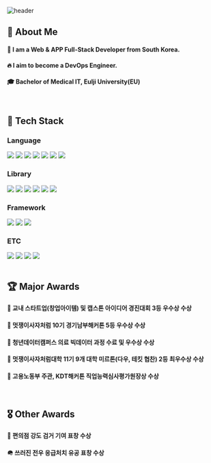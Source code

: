 <div>

  <!--Header-->
  ![header](https://capsule-render.vercel.app/api?type=waving&color=gradient&height=300&section=header&text=Welcome%20to%20JayParc%20World)

</div>

<div>
  <!--Body-->
  
  ## 👀 About Me
  #### :raising_hand: I am a Web & APP Full-Stack Developer from South Korea.<br/>
  #### :fire: I aim to become a DevOps Engineer.<br/>
  #### :mortar_board: Bachelor of Medical IT, Eulji University(EU)
  <br/>
  
  ## 🧱 Tech Stack
  ### Language
  <!--Python-->
  <img src="https://img.shields.io/badge/Python-3776AB?style=flat-square&logo=Python&logoColor=white"/>
  <!--HTML5-->
  <img src="https://img.shields.io/badge/HTML5-E34F26?style=flat-square&logo=HTML5&logoColor=white"/>
  <!--CSS-->
  <img src="https://img.shields.io/badge/CSS3-1572B6?style=flat-square&logo=CSS3&logoColor=white"/>
  <!--JavaScript-->
  <img src="https://img.shields.io/badge/JavaScript-F7DF1E?style=flat-square&logo=JavaScript&logoColor=white"/>
  <!--Kotlin-->
  <img src="https://img.shields.io/badge/Kotlin-7F52FF?style=flat-square&logo=Kotlin&logoColor=white"/>
  <!--MySQL-->
  <img src="https://img.shields.io/badge/MySQL-4479A1?style=flat-square&logo=MySQL&logoColor=white"/>
  <!--R-->
  <img src="https://img.shields.io/badge/R-276DC3?style=flat-square&logo=R&logoColor=white"/>
  
  <br/>
  
  ### Library
  <!--BeautifulSoup-->
  <img src="https://img.shields.io/badge/BeautifulSoup4-FFD700?style=flat-square&logo=BeautifulSoup4&logoColor=white"/>
  <!--Selenium-->
  <img src="https://img.shields.io/badge/Selenium-43B02A?style=flat-square&logo=Selenium&logoColor=white"/>
  <!--Pandas-->
  <img src="https://img.shields.io/badge/Pandas-150458?style=flat-square&logo=Pandas&logoColor=white"/>
  <!--NumPy-->
  <img src="https://img.shields.io/badge/Numpy-013243?style=flat-square&logo=NumPy&logoColor=white"/>
  <!--TensorFlow-->
  <img src="https://img.shields.io/badge/TensorFlow-FF6F00?style=flat-square&logo=TensorFlow&logoColor=white"/>
  <!--OpenAI-->
  <img src="https://img.shields.io/badge/OpenAI-412991?style=flat-square&logo=OpenAI&logoColor=white"/>

  <br/>
  
  ### Framework
  <!--Flask-->
  <img src="https://img.shields.io/badge/Flask-000000?style=flat-square&logo=Flask&logoColor=white"/>
  <!--Django-->
  <img src="https://img.shields.io/badge/Django-092E20?style=flat-square&logo=Django&logoColor=white"/>
  <!--React-->
  <img src="https://img.shields.io/badge/React-61DAFB?style=flat-square&logo=React&logoColor=white&Color=white"/>
  <br/>
  
  ### ETC
  <!--Amazon AWS-->
  <img src="https://img.shields.io/badge/Amazon AWS-232F3E?style=flat-square&logo=Amazon AWS&logoColor=white"/>
  <!--Slack-->
  <img src="https://img.shields.io/badge/Slack-4A154B?style=flat-square&logo=Slack&logoColor=white"/>
  <!--GitHub Actions-->
  <img src="https://img.shields.io/badge/GitHub_Action-2088FF?style=flat-square&logo=GitHubActions&logoColor=white"/>
  <!--VMware-->
  <img src="https://img.shields.io/badge/VMware-607078?style=flat-square&logo=VMware&logoColor=white"/>
  <br/>
  <br/>
  
  ## 🏆 Major Awards
  #### 🥈 교내 스타트업(창업아이템) 및 캡스톤 아이디어 경진대회 3등 우수상 수상
  #### 🥈 멋쟁이사자처럼 10기 경기남부해커톤 5등 우수상 수상
  #### 🥈 청년데이터캠퍼스 의료 빅데이터 과정 수료 및 우수상 수상
  #### 🥇 멋쟁이사자처럼대학 11기 9개 대학 미르톤(다우, 테킷 협찬) 2등 최우수상 수상
  #### 🥉 고용노동부 주관, KDT해커톤 직업능력심사평가원장상 수상
  <br/>
  
  ## 🎖️ Other Awards
  #### 👮 편의점 강도 검거 기여 표창 수상
  #### 🪖 쓰러진 전우 응급처치 유공 표창 수상
  <br/>
  <br/>
  <!--
  ## 🤔 Github Stats
  [![JayParc's GitHub stats](https://github-readme-stats.vercel.app/api?username=JayParc)](https://github.com/JayParc/github-readme-stats)
  <br/>
  [![Top Langs](https://github-readme-stats.vercel.app/api/top-langs/?username=JayParc)](https://github.com/JayParc/github-readme-stats)
  -->
</div>

<!--
**JayParc/JayParc** is a ✨ _special_ ✨ repository because its `README.md` (this file) appears on your GitHub profile.

Here are some ideas to get you started:
- Hi there 👋
- 🔭 I’m currently working on ...
- 🌱 I’m currently learning ...
- 👯 I’m looking to collaborate on ...
- 🤔 I’m looking for help with ...
- 💬 Ask me about ...
- 📫 How to reach me: ...
- 😄 Pronouns: ...
- ⚡ Fun fact: ...
-->
